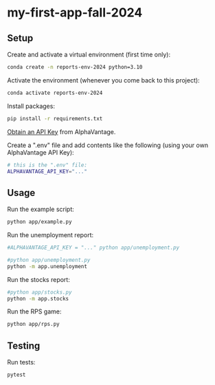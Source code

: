 # my-first-app-fall-2024

## Setup

Create and activate a virtual environment (first time only):

```sh
conda create -n reports-env-2024 python=3.10
```

Activate the environment (whenever you come back to this project): 

```sh
conda activate reports-env-2024
```

Install packages:

```sh
pip install -r requirements.txt
```

[Obtain an API Key](https://www.alphavantage.co/support/#api-key) from AlphaVantage.

Create a ".env" file and add contents like the following (using your own AlphaVantage API Key):

```sh
# this is the ".env" file:
ALPHAVANTAGE_API_KEY="..."
```

## Usage

Run the example script:

```sh
python app/example.py
```


Run the unemployment report:

```sh
#ALPHAVANTAGE_API_KEY = "..." python app/unemployment.py

#python app/unemployment.py
python -m app.unemployment
```

Run the stocks report:

```sh
#python app/stocks.py
python -m app.stocks
```

Run the RPS game:
```sh
python app/rps.py
```


## Testing

Run tests:

```sh
pytest
```